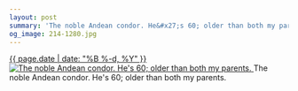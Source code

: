 ```yaml
---
layout: post
summary: 'The noble Andean condor. He&#x27;s 60; older than both my parents.'
og_image: 214-1280.jpg
---
```


<p>
 <time>
  <a href="/214">
   {{ page.date | date: "%B %-d, %Y" }}
  </a>
 </time>
 <a href="/214">
  <img alt="The noble Andean condor. He's 60; older than both my parents." sizes="(min-width: 700px) 50vw, calc(100vw - 2rem)" src="{{ site.assets_url }}/214-640.jpg" srcset="{{ site.assets_url }}/214-1280.jpg 1280w, {{ site.assets_url }}/214-960.jpg 960w, {{ site.assets_url }}/214-640.jpg 640w, {{ site.assets_url }}/214-320.jpg 320w"/>
 </a>
 <span>
  The noble Andean condor. He's 60; older than both my parents.
 </span>
</p>
